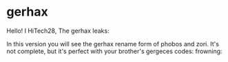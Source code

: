 # gerhax

Hello! I HiTech28, The gerhax leaks:

In this version you will see the gerhax rename form of phobos and zori. It's not complete, but it's perfect with your brother's gergeces codes: frowning:
